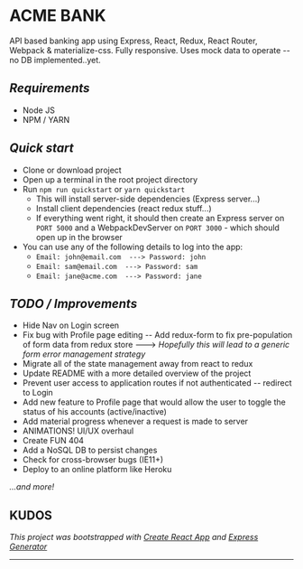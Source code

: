 # **ACME BANK** 
API based banking app using Express, React, Redux, React Router, Webpack & materialize-css.
Fully responsive. Uses mock data to operate -- no DB implemented..yet.

## _Requirements_
- Node JS
- NPM / YARN

## _Quick start_
- Clone or download project
- Open up a terminal in the root project directory
- Run `npm run quickstart` or `yarn quickstart`
   - This will install server-side dependencies (Express server...)
   - Install client dependencies (react redux stuff...)
   - If everything went right, it should then create an Express server on `PORT 5000` and a WebpackDevServer on `PORT 3000` - which should open up in the browser
- You can use any of the following details to log into the app:
    - `Email: john@email.com  ---> Password: john`
    - `Email: sam@email.com  ---> Password: sam`
    - `Email: jane@acme.com  ---> Password: jane`

## _TODO / Improvements_
- Hide Nav on Login screen
- Fix bug with Profile page editing -- Add redux-form to fix pre-population of form data from redux store ---> _Hopefully this will lead to a generic form error management strategy_
- Migrate all of the state management away from react to redux
- Update README with a more detailed overview of the project
- Prevent user access to application routes if not authenticated -- redirect to Login
- Add new feature to Profile page that would allow the user to toggle the status of his accounts (active/inactive)
- Add material progress whenever a request is made to server
- ANIMATIONS! UI/UX overhaul
- Create FUN 404
- Add a NoSQL DB to persist changes
- Check for cross-browser bugs (IE11+)
- Deploy to an online platform like Heroku

_...and more!_


 KUDOS
--------------------------------------------------------------------
_This project was bootstrapped with [Create React App](https://github.com/facebookincubator/create-react-app) and [Express Generator](https://github.com/expressjs/generator)_

---------------------------------------------------------------------
